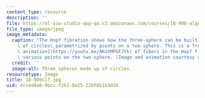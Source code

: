 ```yaml
---
content_type: resource
description: ''
file: https://ol-ocw-studio-app-qa.s3.amazonaws.com/courses/18-906-algebraic-topology-ii-spring-2020/dcced4a09bccf2620e2522bf6b1b3d26_18-906s17.jpg
file_type: image/jpeg
image_metadata:
  caption: "The Hopf fibration shows how the three-sphere can be built by a collection\
    \ of circles\_parametrized by points on a two-sphere. This is a frame from [an\
    \ animation](https://youtu.be/AKotMPGFJYk) of fibers in the Hopf fibration over\
    \ various points on the two-sphere. (Image and animation courtesy of [Niles Johnson](https://nilesjohnson.net/hopf.html).)"
  credit: ''
  image-alt: Three spheres made up of circles.
resourcetype: Image
title: 18-906s17.jpg
uid: dcced4a0-9bcc-f262-0e25-22bf6b1b3d26
---
```


